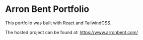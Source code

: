 # Arron Bent Portfolio

This portfolio was built with React and TailwindCSS.

The hosted project can be found at: https://www.arronbent.com/
